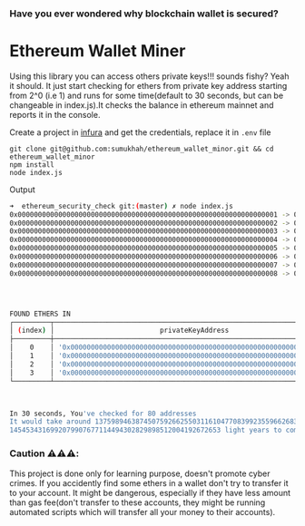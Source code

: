 ### Have you ever wondered why blockchain wallet is secured?

# Ethereum Wallet Miner

Using this library you can access others private keys!!! sounds fishy? Yeah it should. It just start checking for ethers from private key address starting from 2^0 (i.e 1) and runs for some time(default to 30 seconds, but can be changeable in index.js).It checks the balance in ethereum mainnet and reports it in the console.

Create a project in [infura](http://infura.io/) and get the credentials, replace it in `.env` file

```nodejs
git clone git@github.com:sumukhah/ethereum_wallet_minor.git && cd ethereum_wallet_minor
npm install
node index.js
```

Output

```sh
➜  ethereum_security_check git:(master) ✗ node index.js
0x0000000000000000000000000000000000000000000000000000000000000001 -> 0x7E5F4552091A69125d5DfCb7b8C2659029395Bdf - has 0 ethers
0x0000000000000000000000000000000000000000000000000000000000000002 -> 0x2B5AD5c4795c026514f8317c7a215E218DcCD6cF - has 0.000000000000014 ethers
0x0000000000000000000000000000000000000000000000000000000000000003 -> 0x6813Eb9362372EEF6200f3b1dbC3f819671cBA69 - has 0 ethers
0x0000000000000000000000000000000000000000000000000000000000000004 -> 0x1efF47bc3a10a45D4B230B5d10E37751FE6AA718 - has 0 ethers
0x0000000000000000000000000000000000000000000000000000000000000005 -> 0xe1AB8145F7E55DC933d51a18c793F901A3A0b276 - has 0.000000000000018 ethers
0x0000000000000000000000000000000000000000000000000000000000000006 -> 0xE57bFE9F44b819898F47BF37E5AF72a0783e1141 - has 0.0001 ethers
0x0000000000000000000000000000000000000000000000000000000000000007 -> 0xd41c057fd1c78805AAC12B0A94a405c0461A6FBb - has 0.000000000000014006 ethers
0x0000000000000000000000000000000000000000000000000000000000000008 -> 0xF1F6619B38A98d6De0800F1DefC0a6399eB6d30C - has 0 ethers




FOUND ETHERS IN
┌─────────┬──────────────────────────────────────────────────────────────────────┬────────────────────────┐
│ (index) │                          privateKeyAddress                           │         ethers         │
├─────────┼──────────────────────────────────────────────────────────────────────┼────────────────────────┤
│    0    │ '0x0000000000000000000000000000000000000000000000000000000000000002' │  '0.000000000000014'   │
│    1    │ '0x0000000000000000000000000000000000000000000000000000000000000005' │  '0.000000000000018'   │
│    2    │ '0x0000000000000000000000000000000000000000000000000000000000000006' │        '0.0001'        │
│    3    │ '0x0000000000000000000000000000000000000000000000000000000000000007' │ '0.000000000000014006' │
└─────────┴──────────────────────────────────────────────────────────────────────┴────────────────────────┘



In 30 seconds, You've checked for 80 addresses
It would take around 137598946387450759266255031161047708399235596626833029717859657318 centuries to access 1% wallet addresses...
1454534316992079907677114494302829898512004192672653 light years to complete 1% of search
```

### Caution ⚠️⚠️⚠️:

This project is done only for learning purpose, doesn't promote cyber crimes. If you accidently find some ethers in a wallet don't try to transfer it to your account. It might be dangerous, especially if they have less amount than gas fee(don't transfer to these accounts, they might be running automated scripts which will transfer all your money to their accounts).
